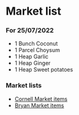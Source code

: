 # Market list
### For 25/07/2022

+ 1 Bunch Coconut
+ 1 Parcel Choysum
+ 1 Heap Garlic
+ 1 Heap Ginger
+ 1 Heap Sweet potatoes

### Market lists
+ [Cornell Market items](../Cornell/Market.md) 
+ [Bryan Market items](../bryan/market.md) 
